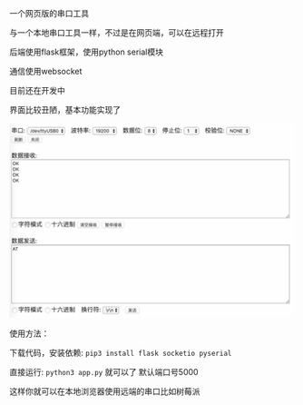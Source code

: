 一个网页版的串口工具

与一个本地串口工具一样，不过是在网页端，可以在远程打开

后端使用flask框架，使用python serial模块

通信使用websocket


目前还在开发中


界面比较丑陋，基本功能实现了

![主界面](https://github.com/superbool/web-serial/blob/master/static/1.jpg)

使用方法：

下载代码，安装依赖: `pip3 install flask socketio pyserial`

直接运行: `python3 app.py` 就可以了 默认端口号5000

这样你就可以在本地浏览器使用远端的串口比如树莓派

